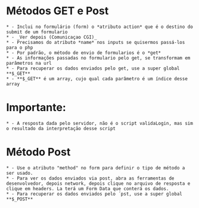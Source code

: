# Métodos GET e Post

    * - Inclui no formulário (form) o *atributo action* que é o destino do submit de um formulario
    * - _Ver depois (Comunicaçao CGI)_
    * - Precisamos do atributo *name* nos inputs se quisermos passá-los para o php
    * - Por padrão, o método de envio de formularios é o *get*
    * - As informações passadas no formulario pelo get, se transformam em parâmetros na url
    * - Para recuperar os dados enviados pelo get, use a super global **$_GET**
    * - **$_GET** é um array, cujo qual cada parâmetro é um índice desse array

# Importante: 
    * - A resposta dada pelo servidor, não é o script validaLogin, mas sim o resultado da interpretação desse script

# Método Post
    * - Use o atributo "method" no form para definir o tipo de método a ser usado.
    * - Para ver os dados enviados via post, abra as ferramentas de desenvolvedor, depois network, depois clique no arquivo de resposta e clique em headers. La terá um Form Data que conterá os dados.
    * - Para recuperar os dados enviados pelo ´pst, use a super global **$_POST**